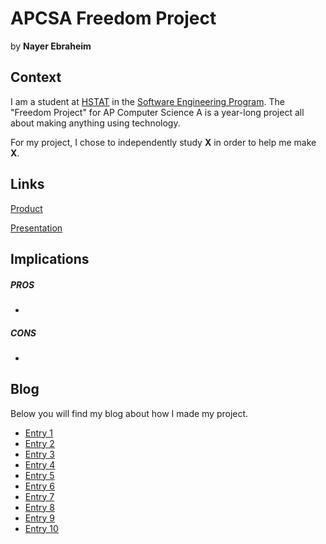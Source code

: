 # APCSA Freedom Project
by **Nayer Ebraheim**

## Context
I am a student at [HSTAT](https://www.hstat.org/) in the [Software Engineering Program](https://hstatsep.github.io/). The "Freedom Project" for AP Computer Science A is a year-long project all about making anything using technology.

For my project, I chose to independently study **X** in order to help me make **X**.

## Links

[Product]()

[Presentation]()

## Implications
##### PROS
*
##### CONS
*


## Blog
Below you will find my blog about how I made my project.

* [Entry 1](blog/entry01.md)
* [Entry 2](blog/entry02.md)
* [Entry 3](blog/entry03.md)
* [Entry 4](blog/entry04.md)
* [Entry 5](blog/entry05.md)
* [Entry 6](blog/entry06.md)
* [Entry 7](blog/entry07.md)
* [Entry 8](blog/entry08.md)
* [Entry 9](blog/entry09.md)
* [Entry 10](blog/entry10.md)
